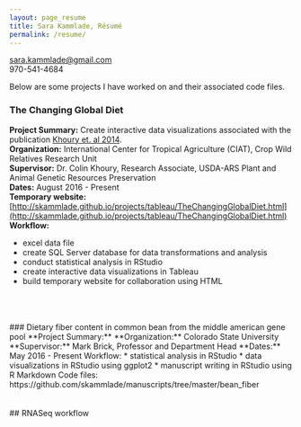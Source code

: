 ```yaml
---
layout: page_resume
title: Sara Kammlade, Résumé
permalink: /resume/
---
```

sara.kammlade@gmail.com   
970-541-4684

Below are some projects I have worked on and their associated code files.

### The Changing Global Diet
**Project Summary:**  Create interactive data visualizations associated with the publication [Khoury et. al 2014](http://dx.doi.org/10.1073/pnas.1313490111).  
**Organization:** International Center for Tropical Agriculture (CIAT), Crop Wild Relatives Research Unit  
**Supervisor:** Dr. Colin Khoury, Research Associate, USDA-ARS Plant and Animal Genetic Resources Preservation  
**Dates:** August 2016 - Present  
**Temporary website:** [http://skammlade.github.io/projects/tableau/TheChangingGlobalDiet.html](http://skammlade.github.io/projects/tableau/TheChangingGlobalDiet.html) 
**Workflow:**
* excel data file   
* create SQL Server database for data transformations and analysis   
* conduct statistical analysis in RStudio   
* create interactive data visualizations in Tableau   
* build temporary website for collaboration using HTML    
<br/>
<br/>
<br/>
### Dietary fiber content in common bean from the middle american gene pool
**Project Summary:** 
**Organization:** Colorado State University
**Supervisor:** Mark Brick, Professor and Department Head
**Dates:** May 2016 - Present
Workflow:   
* statistical analysis in RStudio
* data visualizations in RStudio using ggplot2
* manuscript writing in RStudio using R Markdown
Code files: https://github.com/skammlade/manuscripts/tree/master/bean_fiber
<br/>
<br/>
<br/>
## RNASeq workflow